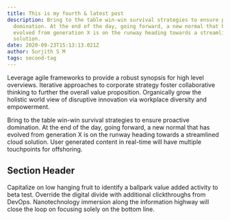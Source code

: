 ```yaml
---
title: This is my fourth & latest post
description: Bring to the table win-win survival strategies to ensure proactive
  domination. At the end of the day, going forward, a new normal that has
  evolved from generation X is on the runway heading towards a streamlined cloud
  solution.
date: 2020-09-23T15:13:13.021Z
author: Surjith S M
tags: second-tag
---
```


Leverage agile frameworks to provide a robust synopsis for high level overviews. Iterative approaches to corporate
strategy foster collaborative thinking to further the overall value proposition. Organically grow the holistic world
view of disruptive innovation via workplace diversity and empowerment.

Bring to the table win-win survival strategies to ensure proactive domination. At the end of the day, going forward, a
new normal that has evolved from generation X is on the runway heading towards a streamlined cloud solution. User
generated content in real-time will have multiple touchpoints for offshoring.

## Section Header

Capitalize on low hanging fruit to identify a ballpark value added activity to beta test. Override the digital divide
with additional clickthroughs from DevOps. Nanotechnology immersion along the information highway will close the loop on
focusing solely on the bottom line.
